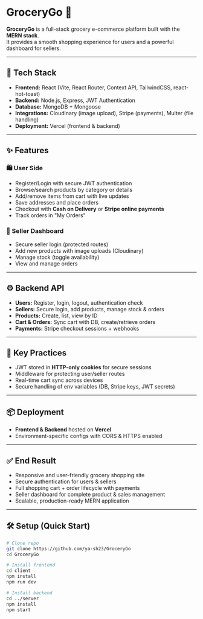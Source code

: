# GroceryGo 🛒

**GroceryGo** is a full-stack grocery e-commerce platform built with the **MERN stack**.  
It provides a smooth shopping experience for users and a powerful dashboard for sellers.

---

## 🚀 Tech Stack
- **Frontend:** React (Vite, React Router, Context API, TailwindCSS, react-hot-toast)  
- **Backend:** Node.js, Express, JWT Authentication  
- **Database:** MongoDB + Mongoose  
- **Integrations:** Cloudinary (image upload), Stripe (payments), Multer (file handling)  
- **Deployment:** Vercel (frontend & backend)

---

## ✨ Features

### 🛍️ User Side
- Register/Login with secure JWT authentication  
- Browse/search products by category or details  
- Add/remove items from cart with live updates  
- Save addresses and place orders  
- Checkout with **Cash on Delivery** or **Stripe online payments**  
- Track orders in "My Orders"  

### 🛒 Seller Dashboard
- Secure seller login (protected routes)  
- Add new products with image uploads (Cloudinary)  
- Manage stock (toggle availability)  
- View and manage orders  

---

## ⚙️ Backend API
- **Users:** Register, login, logout, authentication check  
- **Sellers:** Secure login, add products, manage stock & orders  
- **Products:** Create, list, view by ID  
- **Cart & Orders:** Sync cart with DB, create/retrieve orders  
- **Payments:** Stripe checkout sessions + webhooks  

---

## 🔐 Key Practices
- JWT stored in **HTTP-only cookies** for secure sessions  
- Middleware for protecting user/seller routes  
- Real-time cart sync across devices  
- Secure handling of env variables (DB, Stripe keys, JWT secrets)  

---

## 📦 Deployment
- **Frontend & Backend** hosted on **Vercel**  
- Environment-specific configs with CORS & HTTPS enabled  

---

## ✅ End Result
- Responsive and user-friendly grocery shopping site  
- Secure authentication for users & sellers  
- Full shopping cart + order lifecycle with payments  
- Seller dashboard for complete product & sales management  
- Scalable, production-ready MERN application  

---

## 🛠️ Setup (Quick Start)

```bash
# Clone repo
git clone https://github.com/ya-sh23/GroceryGo
cd GroceryGo

# Install frontend
cd client
npm install
npm run dev

# Install backend
cd ../server
npm install
npm start

